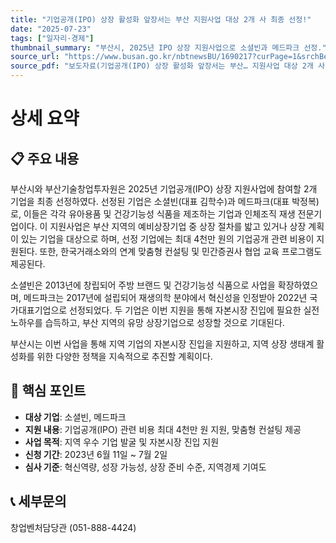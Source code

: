```yaml
---
title: "기업공개(IPO) 상장 활성화 앞장서는 부산 지원사업 대상 2개 사 최종 선정!"
date: "2025-07-23"
tags: ["일자리·경제"]
thumbnail_summary: "부산시, 2025년 IPO 상장 지원사업으로 소셜빈과 메드파크 선정."
source_url: "https://www.busan.go.kr/nbtnewsBU/1690217?curPage=1&srchBeginDt=&srchEndDt=&srchKey=&srchText="
source_pdf: "보도자료(기업공개(IPO) 상장 활성화 앞장서는 부산… 지원사업 대상 2개 사 최종 선정!).pdf"
---
```


# 상세 요약

## 📋 주요 내용
부산시와 부산기술창업투자원은 2025년 기업공개(IPO) 상장 지원사업에 참여할 2개 기업을 최종 선정하였다. 선정된 기업은 소셜빈(대표 김학수)과 메드파크(대표 박정복)로, 이들은 각각 유아용품 및 건강기능성 식품을 제조하는 기업과 인체조직 재생 전문기업이다. 이 지원사업은 부산 지역의 예비상장기업 중 상장 절차를 밟고 있거나 상장 계획이 있는 기업을 대상으로 하며, 선정 기업에는 최대 4천만 원의 기업공개 관련 비용이 지원된다. 또한, 한국거래소와의 연계 맞춤형 컨설팅 및 민간증권사 협업 교육 프로그램도 제공된다.

소셜빈은 2013년에 창립되어 주방 브랜드 및 건강기능성 식품으로 사업을 확장하였으며, 메드파크는 2017년에 설립되어 재생의학 분야에서 혁신성을 인정받아 2022년 국가대표기업으로 선정되었다. 두 기업은 이번 지원을 통해 자본시장 진입에 필요한 실전 노하우를 습득하고, 부산 지역의 유망 상장기업으로 성장할 것으로 기대된다.

부산시는 이번 사업을 통해 지역 기업의 자본시장 진입을 지원하고, 지역 상장 생태계 활성화를 위한 다양한 정책을 지속적으로 추진할 계획이다. 

## 🎯 핵심 포인트
- **대상 기업**: 소셜빈, 메드파크
- **지원 내용**: 기업공개(IPO) 관련 비용 최대 4천만 원 지원, 맞춤형 컨설팅 제공
- **사업 목적**: 지역 우수 기업 발굴 및 자본시장 진입 지원
- **신청 기간**: 2023년 6월 11일 ~ 7월 2일
- **심사 기준**: 혁신역량, 성장 가능성, 상장 준비 수준, 지역경제 기여도

## 📞 세부문의
창업벤처담당관 (051-888-4424)